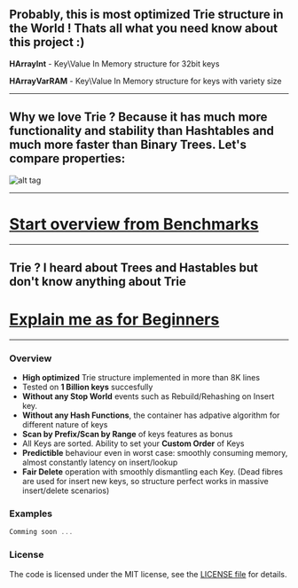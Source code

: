 ## Probably, this is most optimized Trie structure in the World ! Thats all what you need know about this project :)

**HArrayInt** - Key\Value In Memory structure for 32bit keys

**HArrayVarRAM** - Key\Value In Memory structure for keys with variety size

------------------

## Why we love Trie ? Because it has much more functionality and stability than Hashtables and much more faster than Binary Trees. Let's compare properties:

![alt tag](https://s16.postimg.org/6zis60mol/functionality.png)

------------------

# [Start overview from Benchmarks](https://github.com/Bazist/HArray/blob/master/Benchmarks.md)

------------------

## Trie ? I heard about Trees and Hastables but don't know anything about Trie
# [Explain me as for Beginners](https://github.com/Bazist/HArray/blob/master/Trie_for_beginners.md)

------------------
### Overview

- **High optimized** Trie structure implemented in more than 8K lines
- Tested on **1 Billion keys** succesfully
- **Without any Stop World** events such as Rebuild/Rehashing on Insert key.
- **Without any Hash Functions**, the container has adpative algorithm for different nature of keys
- **Scan by Prefix/Scan by Range** of keys features as bonus
- All Keys are sorted. Ability to set your **Custom Order** of Keys 
- **Predictible** behaviour even in worst case: smoothly consuming memory, almost constantly latency on insert/lookup
- **Fair Delete** operation with smoothly dismantling each Key. 
  (Dead fibres are used for insert new keys, so structure perfect works in massive insert/delete scenarios)

### Examples

```c++
Comming soon ...
```

### License

The code is licensed under the MIT license, see the [LICENSE file](LICENSE) for details.
